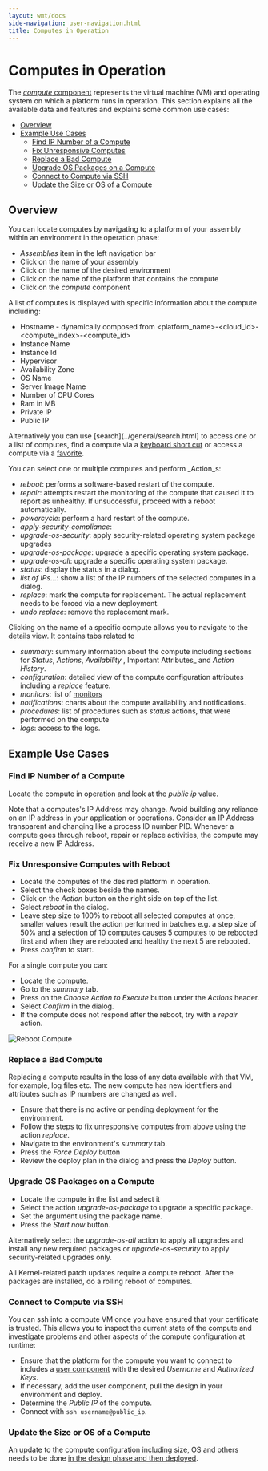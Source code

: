 ```yaml
---
layout: wmt/docs
side-navigation: user-navigation.html
title: Computes in Operation
---
```


# Computes in Operation

The [_compute_ component](../design/compute-component.html) represents the virtual machine (VM) and operating system on
which a platform runs in operation. This section explains all the available data and features and explains some common
use cases:

- [Overview](#overview)
- [Example Use Cases](#example-use-cases)
  - [Find IP Number of a Compute](#find-ip-number-of-a-compute)
  - [Fix Unresponsive Computes](#fix-unresponsive-computes-with-reboot)
  - [Replace a Bad Compute](#replace-a-bad-compute)
  - [Upgrade OS Packages on a Compute](#upgrade-os-packages-on-a-compute)
  - [Connect to Compute via SSH](#connect-to-compute-via-ssh)
  - [Update the Size or OS of a Compute](#update-the-size-or-os-of-a-compute)

## Overview

You can locate computes by navigating to a platform of your assembly within an environment in the operation phase:

- _Assemblies_ item in the left navigation bar
- Click on the name of your assembly
- Click on the name of the desired environment
- Click on the name of the platform that contains the compute
- Click on the _compute_ component

A list of computes is displayed with specific information about the compute including:

- Hostname - dynamically composed from <platform_name>-<cloud_id>-<compute_index>-<compute_id>
- Instance Name
- Instance Id
- Hypervisor
- Availability Zone
- OS Name
- Server Image Name
- Number of CPU Cores
- Ram in MB
- Private IP
- Public IP

Alternatively you can use [search](../general/search.html] to access one or a list of computes, find a compute via a
[keyboard short cut](../general/user-interface.html) or access a compute via a [favorite](../general/favorites.html).

You can select one or multiple computes and perform _Action_s:

- _reboot_: performs a software-based restart of the compute.<br>
- _repair_: attempts restart the monitoring of the compute that caused it to report as unhealthy. If unsuccessful,
proceed with a reboot automatically.<br>
- _powercycle_: perform a hard restart of the compute.<br>
- _apply-security-compliance_:  <br>
- _upgrade-os-security_: apply security-related operating system package upgrades<br>
- _upgrade-os-package_: upgrade a specific operating system package.<br>
- _upgrade-os-all_: upgrade a specific operating system package.<br>
- _status_: display the status in a dialog.<br>
- _list of IPs..._: show a list of the IP numbers of the selected computes in a dialog.<br>
- _replace_: mark the compute for replacement. The actual replacement needs to be forced via a new deployment.<br>
- _undo replace_: remove the replacement mark.

Clicking on the name of a specific compute allows you to navigate to the details view. It contains tabs related to

- _summary_: summary information about the compute including sections for _Status_, _Actions_, _Availability_ , Important Attributes_ and _Action History_.<br>
- _configuration_: detailed view of the compute configuration attributes including a _replace_ feature.<br>
- _monitors_: list of [monitors](./monitors.html) <br>
- _notifications_: charts about the compute availability and notifications.<br>
- _procedures_: list of procedures such as _status_ actions, that were performed on the compute<br>
- _logs_: access to the logs.<br>

## Example Use Cases

### Find IP Number of a Compute

Locate the compute in operation and look at the _public ip_ value.

Note that a computes's IP Address may change. Avoid building any reliance on an IP address in your application or
operations. Consider an IP Address transparent and changing like a process ID number PID. Whenever a compute goes
through reboot, repair or replace activities, the compute may receive a new IP Address.

### Fix Unresponsive Computes with Reboot

- Locate the computes of the desired platform in operation.
- Select the check boxes beside the names.
- Click on the _Action_ button on the right side on top of the list.
- Select _reboot_ in the dialog.
- Leave step size to 100% to reboot all selected computes at once, smaller values result the action performed in batches
e.g. a step size of 50% and a selection of 10 computes causes 5 computes to be rebooted first and when they are rebooted and healthy the next 5 are rebooted.
- Press _confirm_ to start.

For a single compute you can:

- Locate the compute.
- Go to the _summary_ tab.
- Press on the _Choose Action to Execute_ button under the _Actions_ header.
- Select _Confirm_ in the dialog.
- If the compute does not respond after the reboot, try with a _repair_ action.

![Reboot Compute](/assets/docs/local/images/reboot-compute.png)

### Replace a Bad Compute

Replacing a compute results in the loss of any data available with that VM, for example, log files etc. The new compute
has new identifiers and attributes such as IP numbers are changed as well.

- Ensure that there is no active or pending deployment for the environment.
- Follow the steps to fix unresponsive computes from above using the action _replace_.
- Navigate to the environment's _summary_ tab.
- Press the _Force Deploy_ button
- Review the deploy plan in the dialog and press the _Deploy_ button.

### Upgrade OS Packages on a Compute

- Locate the compute in the list and select it
- Select the action _upgrade-os-package_ to upgrade a specific package.
- Set the argument using the package name.
- Press the _Start now_ button.

Alternatively select the _upgrade-os-all_ action to apply all upgrades and install any new required packages or
_upgrade-os-security_ to apply security-related upgrades only.

All Kernel-related patch updates require a compute reboot. After the packages are installed, do a rolling reboot of
computes.

### Connect to Compute via SSH

You can ssh into a compute VM once you have ensured that your certificate is trusted. This allows you to inspect the
current state of the compute and investigate problems and other aspects of the compute configuration at runtime:

- Ensure that the platform for the compute you want to connect to includes a
[user component](../design/user-component.html) with the desired _Username_ and _Authorized Keys_.
- If necessary, add the user component, pull the design in your environment and deploy.
- Determine the _Public IP_ of the compute.
- Connect with `ssh username@public_ip`.

### Update the Size or OS of a Compute

An update to the compute configuration including size, OS and others needs to be done
[in the design phase and then deployed](../design/compute-component).
